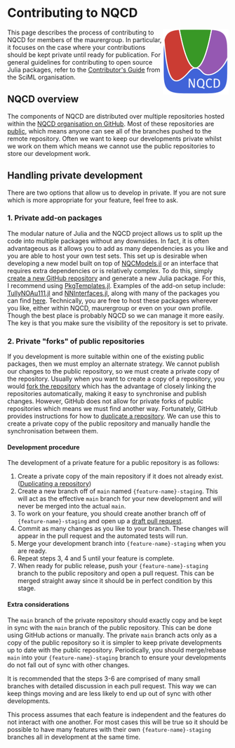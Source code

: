 # Contributing to NQCD

<p align="right">
  <a href="https://nqcd.github.io/NQCDynamics.jl/stable/">
    <img src="../images/julia/nqcdlogo.png" alt="NQCDynamics.jl logo"
         title="NQCDynamics.jl" align="right" height="150"/>
  </a>
</p>

This page describes the process of contributing to NQCD for members of the maurergroup.
In particular, it focuses on the case where your contributions should be kept private until ready for publication.
For general guidelines for contributing to open source Julia packages, refer to the [Contributor's Guide](https://github.com/SciML/ColPrac) from the SciML organisation.

## NQCD overview

The components of NQCD are distributed over multiple repositories hosted within the [NQCD organisation on GitHub](https://github.com/NQCD).
Most of these repositories are [public](https://docs.github.com/en/repositories/managing-your-repositorys-settings-and-features/managing-repository-settings/setting-repository-visibility),
which means anyone can see all of the branches pushed to the remote repository.
Often we want to keep our developments private whilst we work on them which means we cannot use the public repositories to store our development work.

## Handling private development

There are two options that allow us to develop in private. If you are not sure which is more appropriate for your feature, feel free to ask.

### 1. Private add-on packages

The modular nature of Julia and the NQCD project allows us to split up the code into multiple packages without any downsides. In fact, it is often advantageous as it allows you to add as many dependencies as you like and you are able to host your own test sets.
This set up is desirable when developing a new model built on top of [NQCModels.jl](https://github.com/NQCD/NQCModels.jl) or an interface that requires extra dependencies or is relatively complex.
To do this, simply [create a new GitHub repository](https://docs.github.com/en/get-started/quickstart/create-a-repo) and generate a new Julia package.
For this, I recommend using [PkgTemplates.jl](https://github.com/invenia/PkgTemplates.jl).
Examples of the add-on setup include: [TullyNOAu111.jl](https://github.com/NQCD/TullyNOAu111.jl) and [NNInterfaces.jl](https://github.com/NQCD/NNInterfaces.jl), along with many of the packages you can find [here](https://github.com/NQCD).
Technically, you are free to host these packages wherever you like, either within NQCD, maurergroup or even on your own profile.
Though the best place is probably NQCD so we can manage it more easily.
The key is that you make sure the visibility of the repository is set to private.

### 2. Private "forks" of public repositories

If you development is more suitable within one of the existing public packages, then we must employ an alternate strategy.
We cannot publish our changes to the public repository, so we must create a private copy of the repository.
Usually when you want to create a copy of a repository, you would [fork the repository](https://docs.github.com/en/get-started/quickstart/fork-a-repo) which has the advantage of closely linking the repositories automatically, making it easy to synchronise and publish changes.
However, GitHub does not allow for private forks of public repositories which means we must find another way.
Fortunately, GitHub provides instructions for how to [duplicate a repository](https://docs.github.com/en/repositories/creating-and-managing-repositories/duplicating-a-repository). We can use this to create a private copy of the public repository and manually handle the synchronisation between them.

#### Development procedure

The development of a private feature for a public repository is as follows:

1. Create a private copy of the main repository if it does not already exist. ([Duplicating a repository](https://docs.github.com/en/repositories/creating-and-managing-repositories/duplicating-a-repository))
2. Create a new branch off of `main` named `{feature-name}-staging`.
This will act as the effective `main` branch for your new development and will never be merged into the actual `main`.
3. To work on your feature, you should create another branch off of `{feature-name}-staging` and open up a [draft pull request](https://github.blog/2019-02-14-introducing-draft-pull-requests/).
4. Commit as many changes as you like to your branch. These changes will appear in the pull request and the automated tests will run.
5. Merge your development branch into `{feature-name}-staging` when you are ready.
6. Repeat steps 3, 4 and 5 until your feature is complete.
7. When ready for public release, push your `{feature-name}-staging` branch to the public repository and open a pull request.
This can be merged straight away since it should be in perfect condition by this stage.

#### Extra considerations

The `main` branch of the private repository should exactly copy and be kept in sync with the `main` branch of the public repository. This can be done using GitHub actions or manually.
The private `main` branch acts only as a copy of the public repository so it is simpler to keep private developments up to date with the public repository.
Periodically, you should merge/rebase `main` into your `{feature-name}-staging` branch to ensure your developments do not fall out of sync with other changes.

It is recommended that the steps 3-6 are comprised of many small branches with detailed discussion in each pull request. This way we can keep things moving and are less likely to end up out of sync with other developments.

This process assumes that each feature is independent and the features do not interact with one another.
For most cases this will be true so it should be possible to have many features with their own `{feature-name}-staging` branches all in development at the same time.
